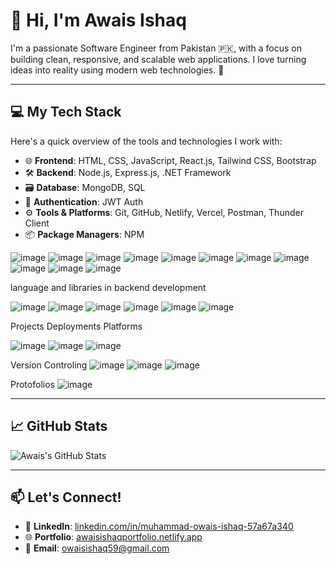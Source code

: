 # 👋 Hi, I'm Awais Ishaq

I'm a passionate Software Engineer from Pakistan 🇵🇰, with a focus on building clean, responsive, and scalable web applications. I love turning ideas into reality using modern web technologies. 🚀

---

## 💻 My Tech Stack

Here's a quick overview of the tools and technologies I work with:

- 🌐 **Frontend**: HTML, CSS, JavaScript, React.js, Tailwind CSS, Bootstrap  
- 🛠️ **Backend**: Node.js, Express.js, .NET Framework  
- 🗃️ **Database**: MongoDB, SQL  
- 🔐 **Authentication**: JWT Auth  
- ⚙️ **Tools & Platforms**: Git, GitHub, Netlify, Vercel, Postman, Thunder Client  
- 📦 **Package Managers**: NPM  


![image](https://github.com/user-attachments/assets/49fff2ef-f2ca-40ec-b261-20357b98f41b) ![image](https://github.com/user-attachments/assets/67a0e1b3-22e2-49d3-b1d3-5f5e4e1df6ec)  ![image](https://github.com/user-attachments/assets/8f8c6177-b366-4f04-8213-8e17844b4b4c) ![image](https://github.com/user-attachments/assets/512c353a-5055-490b-b366-617abc5afcce) ![image](https://github.com/user-attachments/assets/7f97b072-204b-46a6-bc1b-68daf4674b15) ![image](https://github.com/user-attachments/assets/82ef80bc-7711-4740-8d34-69d8a4dfafd3) ![image](https://github.com/user-attachments/assets/ffd27119-6abb-4793-a8fc-072ac2b2c2f6)
 ![image](https://github.com/user-attachments/assets/18938cf1-010b-42b9-b35f-dded967b916f) ![image](https://github.com/user-attachments/assets/66f86f4c-d576-4bad-9a50-82e7d19c27ac)  ![image](https://github.com/user-attachments/assets/511ece4d-7376-4e0a-b8dc-1ef0e5836bd0) ![image](https://github.com/user-attachments/assets/10277121-a4ad-470a-bf4c-bbee1282e4bd)
 
language and libraries in backend development 

![image](https://github.com/user-attachments/assets/481c87fb-db57-4e27-8382-83686c092dbd)
![image](https://github.com/user-attachments/assets/c17327ed-10c3-48f3-a73a-cae3e306c9b1)
![image](https://github.com/user-attachments/assets/357b9528-8694-4643-9533-fffbb9ba7d47)
![image](https://github.com/user-attachments/assets/c303ad61-3061-433a-a75c-69483079b52b)
![image](https://github.com/user-attachments/assets/14d57351-cf42-4f77-852b-59b82cbbc823)
![image](https://github.com/user-attachments/assets/17f8df09-26be-4f5a-a524-bdbdf69a3110)

Projects Deployments Platforms 

![image](https://github.com/user-attachments/assets/da0050db-e715-4efa-888d-2399a5b41806)
![image](https://github.com/user-attachments/assets/a9dd0800-f5e9-4461-8b2b-cff310b77924)
![image](https://github.com/user-attachments/assets/8ef2c60f-5fe6-4dbc-8225-2f013126e7aa)

Version Controling
![image](https://github.com/user-attachments/assets/1d49207d-00b5-46c9-b1a3-36aa0a5763b2)
![image](https://github.com/user-attachments/assets/afa4c580-7403-4401-8b2c-40536c3e8bc9)
![image](https://github.com/user-attachments/assets/1dd3a008-b344-453c-84d2-a0ca04d7c533)

Protofolios
![image](https://github.com/user-attachments/assets/d1b85e09-722d-462c-8f5c-f9761572035b)

---

## 📈 GitHub Stats

![Awais's GitHub Stats](https://github-readme-stats.vercel.app/api?username=AwaisIshaq&show_icons=true&theme=radical)

---

## 📫 Let's Connect!

- 🔗 **LinkedIn**: [linkedin.com/in/muhammad-owais-ishaq-57a67a340](https://linkedin.com/in/muhammad-owais-ishaq-57a67a340)  
- 🌐 **Portfolio**: [awaisishaqportfolio.netlify.app](https://awaisishaqportfolio.netlify.app/)  
- 📧 **Email**: [owaisishaq59@gmail.com](mailto:owaisishaq59@gmail.com)  
